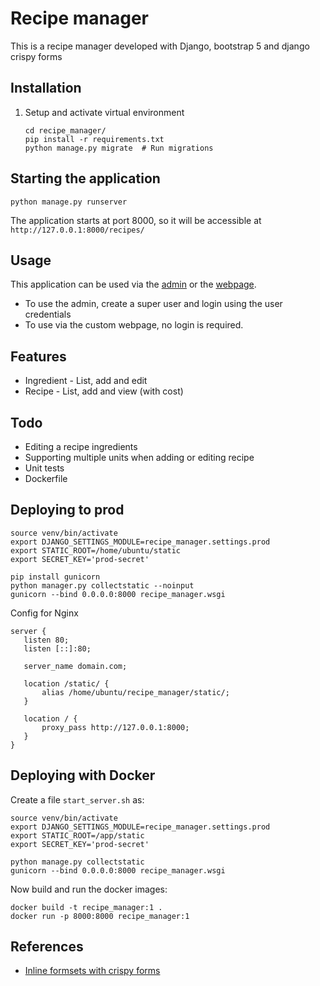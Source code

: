 # Recipe manager

This is a recipe manager developed with Django, bootstrap 5 and django crispy forms

## Installation

1. Setup and activate virtual environment

       cd recipe_manager/
       pip install -r requirements.txt
       python manage.py migrate  # Run migrations


## Starting the application

    python manage.py runserver

The application starts at port 8000, so it will be accessible at `http://127.0.0.1:8000/recipes/`

## Usage

This application can be used via the [admin](/admin/recipes) or the [webpage](/recipes/).

* To use the admin, create a super user and login using the user credentials
* To use via the custom webpage, no login is required.

## Features

* Ingredient - List, add and edit 
* Recipe - List, add and view (with cost)

## Todo

* Editing a recipe ingredients
* Supporting multiple units when adding or editing recipe
* Unit tests
* Dockerfile

## Deploying to prod

    source venv/bin/activate
    export DJANGO_SETTINGS_MODULE=recipe_manager.settings.prod
    export STATIC_ROOT=/home/ubuntu/static
    export SECRET_KEY='prod-secret'

    pip install gunicorn
    python manager.py collectstatic --noinput
    gunicorn --bind 0.0.0.0:8000 recipe_manager.wsgi

Config for Nginx

```
server {
   listen 80;
   listen [::]:80;
   
   server_name domain.com;
   
   location /static/ {
       alias /home/ubuntu/recipe_manager/static/;
   }
   
   location / {
       proxy_pass http://127.0.0.1:8000;
   }
}
```


## Deploying with Docker

Create a file `start_server.sh` as:

    source venv/bin/activate
    export DJANGO_SETTINGS_MODULE=recipe_manager.settings.prod
    export STATIC_ROOT=/app/static
    export SECRET_KEY='prod-secret'

    python manage.py collectstatic
    gunicorn --bind 0.0.0.0:8000 recipe_manager.wsgi

Now build and run the docker images:

    docker build -t recipe_manager:1 .
    docker run -p 8000:8000 recipe_manager:1


## References

* [Inline formsets with crispy forms](https://dev.to/zxenia/django-inline-formsets-with-class-based-views-and-crispy-forms-14o6)